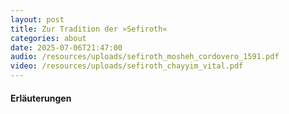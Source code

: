 ```yaml
---
layout: post
title: Zur Tradition der »Sefiroth«
categories: about
date: 2025-07-06T21:47:00
audio: /resources/uploads/sefiroth_mosheh_cordovero_1591.pdf
video: /resources/uploads/sefiroth_chayyim_vital.pdf
---
```

#### Erläuterungen
